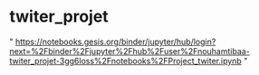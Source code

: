 # twiter_projet
" https://notebooks.gesis.org/binder/jupyter/hub/login?next=%2Fbinder%2Fjupyter%2Fhub%2Fuser%2Fnouhamtibaa-twiter_projet-3gg6loss%2Fnotebooks%2FProject_twiter.ipynb " 
